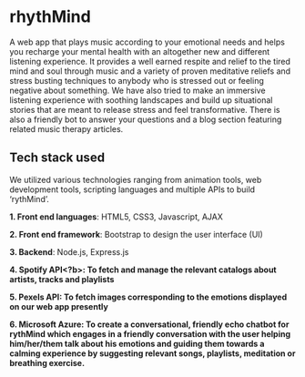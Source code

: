 # rhythMind
A web app that plays music according to your emotional needs and helps you recharge your mental health with an altogether new and different listening experience. It provides a well earned respite and relief to the tired mind and soul through music and a variety of proven meditative reliefs and stress busting techniques to anybody who is stressed out or feeling negative about something. We have also tried to make an immersive listening experience with soothing landscapes and build up situational stories that are meant to release stress and feel transformative. There is also a friendly bot to answer your questions and a blog section featuring related music therapy articles.


## Tech stack used
We utilized various technologies ranging from animation tools, web development tools, scripting languages and multiple APIs to build ‘rythMind’.

<b>1. Front end languages</b>: HTML5, CSS3, Javascript, AJAX

<b>2. Front end framework</b>: Bootstrap to design the user interface (UI)

<b>3. Backend</b>: Node.js, Express.js

<b>4. Spotify API<?b>: To fetch and manage the relevant catalogs about artists, tracks and playlists

<b>5. Pexels API</b>: To fetch images corresponding to the emotions displayed on our web app presently

<b>6. Microsoft Azure</b>: To create a conversational, friendly echo chatbot for rythMind which engages in a friendly conversation with the user helping him/her/them talk about 
his emotions and guiding them towards a calming experience by suggesting relevant songs, playlists, meditation or breathing exercise.
